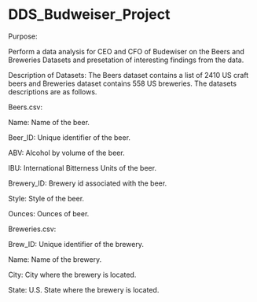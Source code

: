 # DDS_Budweiser_Project

Purpose: 

Perform a data analysis for CEO and CFO of Budewiser on the Beers and Breweries Datasets and presetation of interesting findings from the data. 

Description of Datasets: The Beers dataset contains a list of 2410 US craft beers and Breweries dataset contains 558 US breweries. The datasets descriptions are as follows.

Beers.csv:

  Name: Name of the beer.
  
  Beer_ID: Unique identifier of the beer.
  
  ABV: Alcohol by volume of the beer.
  
  IBU: International Bitterness Units of the beer.
  
  Brewery_ID: Brewery id associated with the beer.
  
  Style: Style of the beer. 
  
  Ounces: Ounces of beer.

Breweries.csv: 

  Brew_ID: Unique identifier of the brewery.
  
  Name: Name of the brewery.
  
  City: City where the brewery is located.
  
  State: U.S. State where the brewery is located.
